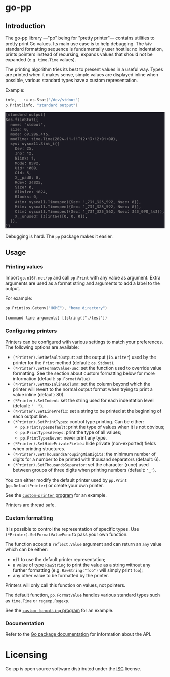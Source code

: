 # go-pp
## Introduction
The go-pp library —"pp" being for "pretty printer"— contains utilities to pretty
print Go values. Its main use case is to help debugging. The `%#v` standard
formatting sequence is fundamentally user hostile: no indentation, prints
pointers instead of recursing, expands values that should not be expanded (e.g.
`time.Time` values).

The printing algorithm tries its best to present values in a useful way. Types
are printed when it makes sense, simple values are displayed inline when
possible, various standard types have a custom representation.

Example:
```go
info, _ := os.Stat("/dev/stdout")
p.Print(info, "standard output")
```
![Output example](misc/standard-output.png)

Debugging is hard. The `pp` package makes it easier.

## Usage
### Printing values
Import `go.n16f.net/pp` and call `pp.Print` with any value as argument. Extra
arguments are used as a format string and arguments to add a label to the
output.

For example:
```go
pp.Print(os.Getenv("HOME"), "home directory")
```
```
[command line arguments] []string(["./test"])
```

### Configuring printers
Printers can be configured with various settings to match your preferences. The
following options are available:

- `(*Printer).SetDefaultOutput`: set the output (`io.Writer`) used by the
  printer for the `Print` method (default: `os.Stdout`).
- `(*Printer).SetFormatValueFunc`: set the function used to override value
  formatting. See the section about custom formatting below for more
  information (default: `pp.FormatValue`)
- `(*Printer).SetMaxInlineColumn`: set the column beyond which the printer will
  revert to the normal output format when trying to print a value inline
  (default: 80).
- `(*Printer).SetIndent`: set the string used for each indentation level
  (default: `"  "`).
- `(*Printer).SetLinePrefix`: set a string to be printed at the beginning of
  each output line.
- `(*Printer).SetPrintTypes`: control type printing. Can be either:
  - `pp.PrintTypesDefault`: print the type of values when it is not obvious;
  - `pp.PrintTypesAlways`: print the type of all values;
  - `pp.PrintTypesNever`: never print any type.
- `(*Printer).SetHidePrivateFields`: hide private (non-exported) fields when
  printing structures.
- `(*Printer).SetThousandsGroupingMinDigits`: the minimum number of digits for a
  number to be printed with thousand separators (default: 6).
- `(*Printer).SetThousandsSeparator`: set the character (rune) used between
  groups of three digits when printing numbers (default: `'_'`).

You can either modify the default printer used by `pp.Print`
(`pp.DefaultPrinter`) or create your own printer.

See the [`custom-printer` program](examples/custom-printer/main.go) for an
example.

Printers are thread safe.

### Custom formatting
It is possible to control the representation of specific types. Use
`(*Printer).SetFormatValueFunc` to pass your own function.

The function accept a `reflect.Value` argument and can return an `any` value
which can be either:

- `nil` to use the default printer representation;
- a value of type `RawString` to print the value as a string without any further
  formatting (e.g. `RawString("foo")`  will simply print `foo`);
- any other value to be formatted by the printer.

Printers will only call this function on values, not pointers.

The default function, `pp.FormatValue` handles various standard types such as
`time.Time` or `regexp.Regexp`.

See the [`custom-formatting` program](examples/custom-formatting/main.go) for an
example.

### Documentation
Refer to the [Go package documentation](https://pkg.go.dev/go.n16f.net/pp)
for information about the API.

# Licensing
Go-pp is open source software distributed under the
[ISC](https://opensource.org/licenses/ISC) license.

